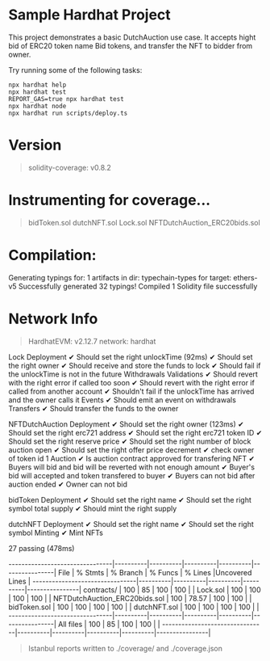 # Sample Hardhat Project

This project demonstrates a basic DutchAuction use case. It accepts hight bid of ERC20 token name Bid tokens, and transfer the NFT to bidder from owner.

Try running some of the following tasks:

```shell
npx hardhat help
npx hardhat test
REPORT_GAS=true npx hardhat test
npx hardhat node
npx hardhat run scripts/deploy.ts
```
Version
=======
> solidity-coverage: v0.8.2

Instrumenting for coverage...
=============================

> bidToken.sol
> dutchNFT.sol
> Lock.sol
> NFTDutchAuction_ERC20bids.sol

Compilation:
============

Generating typings for: 1 artifacts in dir: typechain-types for target: ethers-v5
Successfully generated 32 typings!
Compiled 1 Solidity file successfully

Network Info
============
> HardhatEVM: v2.12.7
> network:    hardhat



  Lock
    Deployment
      ✔ Should set the right unlockTime (92ms)
      ✔ Should set the right owner
      ✔ Should receive and store the funds to lock
      ✔ Should fail if the unlockTime is not in the future
    Withdrawals
      Validations
        ✔ Should revert with the right error if called too soon
        ✔ Should revert with the right error if called from another account
        ✔ Shouldn't fail if the unlockTime has arrived and the owner calls it
      Events
        ✔ Should emit an event on withdrawals
      Transfers
        ✔ Should transfer the funds to the owner

  NFTDutchAuction
    Deployment
      ✔ Should set the right owner (123ms)
      ✔ Should set the right erc721 address
      ✔ Should set the right erc721 token ID
      ✔ Should set the right reserve price
      ✔ Should set the right number of block auction open
      ✔ Should set the right offer price decrement
      ✔ check owner of token id 1
    Auction
      ✔ Is auction contract approved for transfering NFT
      ✔ Buyers will bid and bid will be reverted with not enough amount
      ✔ Buyer's bid will accepted and token transfered to buyer
      ✔ Buyers can not bid after auction ended
      ✔ Owner can not bid

  bidToken
    Deployment
      ✔ Should set the right name
      ✔ Should set the right symbol
    total supply
      ✔ Should mint the right supply

  dutchNFT
    Deployment
      ✔ Should set the right name
      ✔ Should set the right symbol
    Minting
      ✔ Mint NFTs


  27 passing (478ms)

--------------------------------|----------|----------|----------|----------|----------------|
File                            |  % Stmts | % Branch |  % Funcs |  % Lines |Uncovered Lines |
--------------------------------|----------|----------|----------|----------|----------------|
 contracts/                     |      100 |       85 |      100 |      100 |                |
  Lock.sol                      |      100 |      100 |      100 |      100 |                |
  NFTDutchAuction_ERC20bids.sol |      100 |    78.57 |      100 |      100 |                |
  bidToken.sol                  |      100 |      100 |      100 |      100 |                |
  dutchNFT.sol                  |      100 |      100 |      100 |      100 |                |
--------------------------------|----------|----------|----------|----------|----------------|
All files                       |      100 |       85 |      100 |      100 |                |
--------------------------------|----------|----------|----------|----------|----------------|



> Istanbul reports written to ./coverage/ and ./coverage.json
